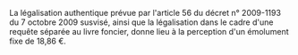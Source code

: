 La légalisation authentique prévue par l'article 56 du décret n° 2009-1193 du 7 octobre 2009 susvisé, ainsi que la légalisation dans le cadre d'une requête séparée au livre foncier, donne lieu à la perception d'un émolument fixe de 18,86 €.
